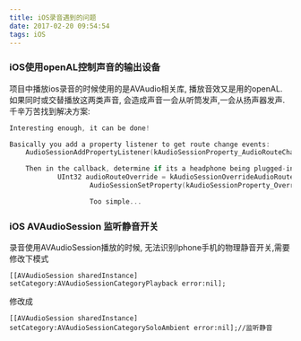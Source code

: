 ```yaml
---
title: iOS录音遇到的问题
date: 2017-02-20 09:54:54
tags: iOS
---
```

### iOS使用openAL控制声音的输出设备
项目中播放ios录音的时候使用的是AVAudio相关库, 播放音效又是用的openAL.
如果同时或交替播放这两类声音, 会造成声音一会从听筒发声,一会从扬声器发声.
千辛万苦找到解决方案:

```cpp
Interesting enough, it can be done!

Basically you add a property listener to get route change events:
    AudioSessionAddPropertyListener(kAudioSessionProperty_AudioRouteChange, audioRouteChangeListenerCallback,0);

	Then in the callback, determine if its a headphone being plugged-in and override the audio route:
	        UInt32 audioRouteOverride = kAudioSessionOverrideAudioRoute_Speaker;
			        AudioSessionSetProperty(kAudioSessionProperty_OverrideAudioRoute, sizeof(audioRouteOverride), &audioRouteOverride);

					Too simple...
```


### iOS AVAudioSession 监听静音开关
录音使用AVAudioSession播放的时候, 无法识别Iphone手机的物理静音开关,需要修改下模式


```
[[AVAudioSession sharedInstance] setCategory:AVAudioSessionCategoryPlayback error:nil];
```

修改成
        
```
[[AVAudioSession sharedInstance] setCategory:AVAudioSessionCategorySoloAmbient error:nil];//监听静音
```



